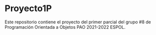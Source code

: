 # Proyecto1P
Este repositorio contiene el proyecto del primer parcial del grupo #8 de Programación Orientada a Objetos PAO 2021-2022 ESPOL.
